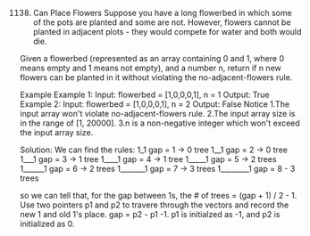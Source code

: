 1138. Can Place Flowers
Suppose you have a long flowerbed in which some of the pots are planted and some are not. However, flowers cannot be planted in adjacent plots - they would compete for water and both would die.

Given a flowerbed (represented as an array containing 0 and 1, where 0 means empty and 1 means not empty), and a number n, return if n new flowers can be planted in it without violating the no-adjacent-flowers rule.

Example
Example 1:
Input: flowerbed = [1,0,0,0,1], n = 1
Output: True
Example 2:
Input: flowerbed = [1,0,0,0,1], n = 2
Output: False
Notice
1.The input array won't violate no-adjacent-flowers rule.
2.The input array size is in the range of [1, 20000].
3.n is a non-negative integer which won't exceed the input array size.

Solution:
We can find the rules:
1_1   gap = 1 -> 0 tree
1__1  gap = 2 -> 0 tree
1___1 gap = 3 -> 1 tree
1____1 gap = 4 -> 1 tree
1_____1 gap = 5 -> 2 trees
1______1 gap = 6 -> 2 trees
1_______1 gap = 7 -> 3 trees
1________1 gap = 8 - 3 trees

so we can tell that, for the gap between 1s, the # of trees = (gap + 1) / 2 - 1.
Use two pointers p1 and p2 to travere through the vectors and record the new 1 and old 1's place. gap = p2 - p1 -1.
p1 is initialzed as -1, and p2 is initialized as 0.